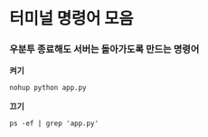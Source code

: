 # 터미널 명령어 모음

### 우분투 종료해도 서버는 돌아가도록 만드는 명령어

**켜기**

```html
nohup python app.py
```

**끄기**

```html
ps -ef | grep 'app.py'
```